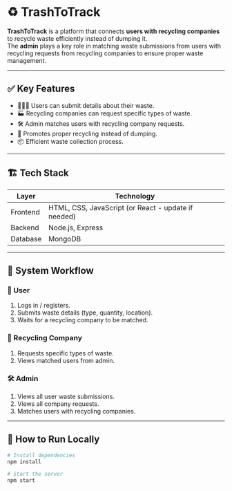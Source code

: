 # ♻️ TrashToTrack

**TrashToTrack** is a platform that connects **users with recycling companies** to recycle waste efficiently instead of dumping it.  
The **admin** plays a key role in matching waste submissions from users with recycling requests from recycling companies to ensure proper waste management.

---

## ✅ Key Features

- 🧑‍🤝‍🧑 Users can submit details about their waste.
- 🏭 Recycling companies can request specific types of waste.
- 🛠 Admin matches users with recycling company requests.
- 🌱 Promotes proper recycling instead of dumping.
- 📦 Efficient waste collection process.

---

## 🏗 Tech Stack

| Layer      | Technology |
|------------|------------|
| Frontend   | HTML, CSS, JavaScript (or React - update if needed) |
| Backend    | Node.js, Express |
| Database   | MongoDB |

---

## 🔄 System Workflow

### 👤 User
1. Logs in / registers.
2. Submits waste details (type, quantity, location).
3. Waits for a recycling company to be matched.

### 🏢 Recycling Company
1. Requests specific types of waste.
2. Views matched users from admin.

### 🛠 Admin
1. Views all user waste submissions.
2. Views all company requests.
3. Matches users with recycling companies.

---

## 🚀 How to Run Locally

```bash
# Install dependencies
npm install

# Start the server
npm start
